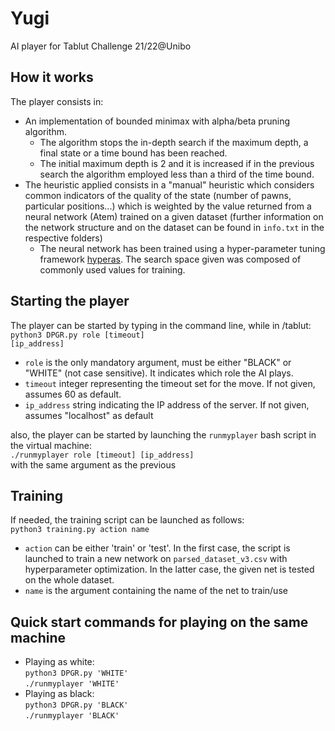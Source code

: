 # Yugi
AI player for Tablut Challenge 21/22@Unibo

## How it works
The player consists in:
- An implementation of bounded minimax with alpha/beta pruning algorithm.
  - The algorithm stops the in-depth search if the maximum depth, a final state or a time bound has been reached.
  - The initial maximum depth is 2 and it is increased if in the previous search the algorithm employed less than a third of the time bound.
- The heuristic applied consists in a "manual" heuristic which considers common indicators of the quality of the state (number of pawns, particular positions...) which is weighted by the value returned from a neural network (Atem) trained on a given dataset (further information on the network structure and on the dataset can be found in <code>info.txt</code> in the respective folders)
  - The neural network has been trained using a hyper-parameter tuning framework [hyperas](https://github.com/maxpumperla/hyperas). The search space given was composed of commonly used values for training.

## Starting the player
The player can be started by typing in the command line, while in /tablut:
<br><code>python3 DPGR.py role [timeout] [ip_address]</code><br>

- <code>role</code> is the only mandatory argument, must be either "BLACK" or "WHITE"
	(not case sensitive). It indicates which role the AI plays.
- <code>timeout</code> integer representing the timeout set for the move. If not
	given, assumes 60 as default.
- <code>ip_address</code> string indicating the IP address of the server. If not
	given, assumes "localhost" as default

also, the player can be started by launching the <code>runmyplayer</code> bash script in the virtual machine:
<br><code>./runmyplayer role [timeout] [ip_address]</code><br>
with the same argument as the previous
  
## Training
If needed, the training script can be launched as follows:
<br><code>python3 training.py action name</code><br>
- <code>action</code> can be either 'train' or 'test'. In the first case, the script is launched to train a new network on <code>parsed_dataset_v3.csv</code> with hyperparameter optimization. In the latter case, the given net is tested on the whole dataset.
- <code>name</code> is the argument containing the name of the net to train/use

## Quick start commands for playing on the same machine
 - Playing as white:
   <br><code>python3 DPGR.py 'WHITE'</code>
   <br><code>./runmyplayer 'WHITE'</code>
 - Playing as black:
   <br><code>python3 DPGR.py 'BLACK'</code>
   <br><code>./runmyplayer 'BLACK'</code>
